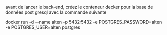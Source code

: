 avant de lancer le back-end, créez le conteneur decker pour la base de données post gresql avec la commande suivante

docker run -d --name alten -p 5432:5432 -e POSTGRES_PASSWORD=alten -e POSTGRES_USER=alten postgres
 
